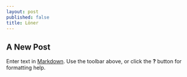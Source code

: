 ```yaml
---
layout: post
published: false
title: Löner
---
```



## A New Post

Enter text in [Markdown](http://daringfireball.net/projects/markdown/). Use the toolbar above, or click the **?** button for formatting help.
